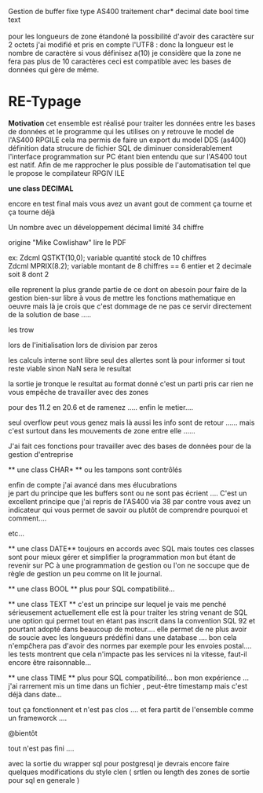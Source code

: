 Gestion de buffer fixe type AS400 traitement   char*   decimal   date   bool   time   text <br> <br>
pour les longueurs de zone étandoné la possibilité d'avoir des caractère sur 2 octets j'ai modifié et pris en compte l'UTF8 : donc la longueur est le nombre de caractère si vous définisez a(10) je considère que la zone ne fera pas plus de 10 caractères ceci est compatible avec les bases de données qui gère de même.<br>
 
<h1> RE-Typage </h1>

**Motivation**
cet ensemble est réalisé pour traiter les données entre les bases de données et le programme qui les utilises
on y retrouve le model de l'AS400 RPGILE cela ma permis de faire un export du model DDS (as400) définition data strucure
de fichier SQL de diminuer considerablement l'interface programmation sur PC étant bien entendu que sur l'AS400 tout est natif.
Afin de me rapprocher le plus possible de l'automatisation tel que le propose le compilateur RPGIV ILE 


**une class DECIMAL**

encore en test final mais vous avez un avant gout de comment ça tourne et ça tourne déjà 

Un nombre avec un développement décimal limité 34 chiffre <br>    

origine "Mike Cowlishaw" lire le PDF<br>

ex: Zdcml QSTKT(10,0); variable quantité stock de 10 chiffres<br>
Zdcml MPRIX(8.2); variable montant de 8 chiffres == 6 entier et  2 decimale  soit 8 dont 2  <br>

elle reprenent la plus grande partie de ce dont on abesoin pour faire de la gestion
bien-sur libre à vous de mettre les fonctions mathematique en oeuvre mais là je crois que c'est dommage
 de ne pas ce servir directement de la solution de base .....

les trow 

 lors de l'initialisation
 lors de division par zeros

 les calculs interne sont libre
 seul des allertes sont là pour informer si tout reste viable sinon NaN sera le resultat 

 la sortie je tronque le resultat au format donné c'est un parti pris car rien ne vous empêche de travailler avec des zones

 pour des 11.2 en 20.6 et de ramenez ..... enfin le metier.... 

 seul overflow peut vous genez mais là aussi les info sont de retour ...... mais c'est surtout dans les mouvements
 de zone entre elle ......
 


<p> J'ai fait ces fonctions pour travailler avec des bases de données pour de la gestion d'entreprise <p>

** une class CHAR* ** ou les tampons sont contrôlés

enfin de compte j'ai  avancé  dans mes élucubrations  <br>
je part du principe que les buffers sont ou ne sont pas écrient ....
C'est un excellent principe que j'ai repris de l'AS400 via 38 par contre vous avez un indicateur qui vous permet de savoir
ou plutôt de comprendre pourquoi et comment....

etc...

** une class DATE**
toujours en accords avec SQL mais toutes ces classes sont pour mieux gérer et simplifier la programmation mon but étant de
 revenir sur PC à une programmation de gestion ou l'on ne soccupe que de règle de gestion un peu comme on lit le journal.

** une class BOOL **
plus pour SQL compatibilité...

** une class TEXT **
c'est un principe sur lequel je vais me penché sérieusement actuellement elle est là pour traiter les string venant de SQL une
option qui permet tout en étant pas inscrit dans la convention SQL 92  et pourtant adopté dans beaucoup de moteur....
elle permet de ne plus avoir de soucie avec les longueurs prédéfini dans une database .... bon cela n'empĉhera pas d'avoir
 des normes par exemple pour les envoies postal.... les tests montrent que cela n'impacte pas les services ni la vitesse,
 faut-il encore être raisonnable...

** une class TIME **
plus pour SQL compatibilité...
bon mon expérience ... j'ai rarrement mis un time dans un fichier , peut-être  timestamp mais c'est déjà dans date...

tout ça fonctionnent et n'est pas clos .... et fera partit de l'ensemble comme un frameworck ....

@bientôt


tout n'est pas fini ....

avec la sortie du wrapper sql pour postgresql  je devrais encore faire quelques modifications
du style clen  ( srtlen ou length des zones de sortie pour sql en generale )


